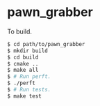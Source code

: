 # pawn_grabber

To build.
```bash
$ cd path/to/pawn_grabber
$ mkdir build
$ cd build
$ cmake ..
$ make all
$ # Run perft.
$ ./perft
$ # Run tests.
$ make test
```
